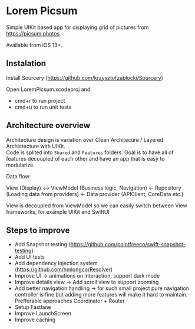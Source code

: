 # Lorem Picsum 
Simple UIKit based app for displaying grid of pictures from https://picsum.photos.

Available from iOS 13+.

## Instalation

Install Sourcery (https://github.com/krzysztofzablocki/Sourcery)

Open LoremPicsum.xcodeproj and:  
* cmd+r to run project
* cmd+u to run unit tests

## Architecture overview

Architecture design is variation over Clean Architecure / Layered Archictecture with UIKit.  
Code is splited into `Shared` and `Features` folders. Goal is to have all of features decoupled of each other and have an app that is easy to modularize.

Data flow:

View (Display) <-> ViewModel (Business logic, Navigation) <- Repository (Loading data from providers) <- Data provider (APIClient, CoreData etc.)

View is decoupled from ViewModel so we can easily switch between View frameworks, for example UIKit and SwiftUI

## Steps to improve

* Add Snapshot testing (https://github.com/pointfreeco/swift-snapshot-testing)
* Add UI tests
* Add dependency injection system (https://github.com/hmlongco/Resolver)
* Improve UI -> animations on interaction, support dark mode 
* Improve details view -> Add scroll view to support zooming
* Add better navigation handling -> for such small project pure navigation controller is fine but adding more features will make it hard to maintain. Prefferable approaches Coordinator + Router
* Setup Fastlane
* Improve LaunchScreen
* Improve caching
  
